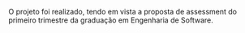 O projeto foi realizado, tendo em vista a proposta de assessment do primeiro trimestre da graduação em Engenharia de Software.
